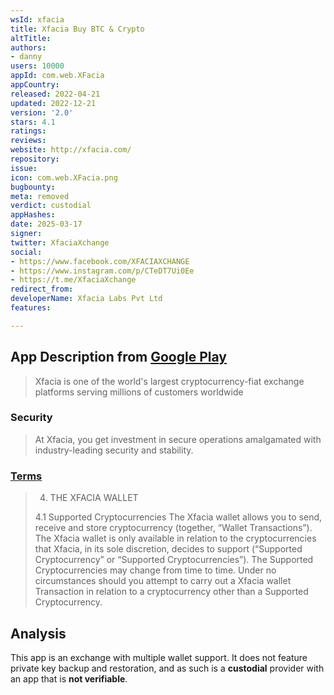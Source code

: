 ```yaml
---
wsId: xfacia
title: Xfacia Buy BTC & Crypto
altTitle: 
authors:
- danny
users: 10000
appId: com.web.XFacia
appCountry: 
released: 2022-04-21
updated: 2022-12-21
version: '2.0'
stars: 4.1
ratings: 
reviews: 
website: http://xfacia.com/
repository: 
issue: 
icon: com.web.XFacia.png
bugbounty: 
meta: removed
verdict: custodial
appHashes: 
date: 2025-03-17
signer: 
twitter: XfaciaXchange
social:
- https://www.facebook.com/XFACIAXCHANGE
- https://www.instagram.com/p/CTeDT7Ui0Ee
- https://t.me/XfaciaXchange
redirect_from: 
developerName: Xfacia Labs Pvt Ltd
features: 

---
```


## App Description from [Google Play](https://play.google.com/store/apps/details?id=com.web.XFacia) 

> Xfacia is one of the world's largest cryptocurrency-fiat exchange platforms serving millions of customers worldwide

### Security 

> At Xfacia, you get investment in secure operations amalgamated with industry-leading security and stability.

### [Terms](https://xfacia.com/terms-and-conditions)

> 4. THE XFACIA WALLET
>
> 4.1 Supported Cryptocurrencies The Xfacia wallet allows you to send, receive and store cryptocurrency (together, “Wallet Transactions”). The Xfacia wallet is only available in relation to the cryptocurrencies that Xfacia, in its sole discretion, decides to support (“Supported Cryptocurrency” or “Supported Cryptocurrencies”). The Supported Cryptocurrencies may change from time to time. Under no circumstances should you attempt to carry out a Xfacia wallet Transaction in relation to a cryptocurrency other than a Supported Cryptocurrency.

## Analysis 

This app is an exchange with multiple wallet support. It does not feature private key backup and restoration, and as such is a **custodial** provider with an app that is **not verifiable**.
